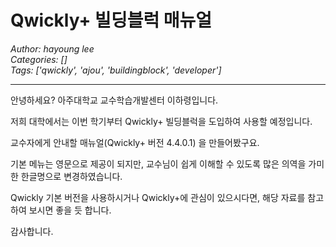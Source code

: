# Qwickly+ 빌딩블럭 매뉴얼
*Author: hayoung lee*  
*Categories: []*  
*Tags: ['qwickly', 'ajou', 'buildingblock', 'developer']*  
<hr />
안녕하세요? 아주대학교 교수학습개발센터 이하령입니다.

저희 대학에서는 이번 학기부터 Qwickly+ 빌딩블럭을 도입하여 사용할 예정입니다.

교수자에게 안내할 매뉴얼(Qwickly+ 버전 4.4.0.1) 을 만들어봤구요.

기본 메뉴는 영문으로 제공이 되지만, 교수님이 쉽게 이해할 수 있도록 많은 의역을 가미한 한글명으로 변경하였습니다.

Qwickly 기본 버전을 사용하시거나 Qwickly+에 관심이 있으시다면, 해당 자료를 참고하여 보시면 좋을 듯 합니다.

감사합니다.

